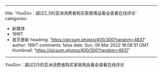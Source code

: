 
---
title: 'YouGov：超过2_5的亚洲消费者购买家居用品看会查看在线评论'
categories: 
 - 新媒体
 - 199IT
 - 首页更新
headimg: 'https://picsum.photos/400/300?random=4837'
author: 199IT
comments: false
date: Sun, 06 Mar 2022 18:06:51 GMT
thumbnail: 'https://picsum.photos/400/300?random=4837'
---

<div>   
YouGov：超过2/5的亚洲消费者购买家居用品看会查看在线评论  
</div>
            